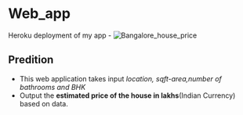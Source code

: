 # Web_app
Heroku deployment of my app - ![Bangalore_house_price](https://bangalore-house-price.herokuapp.com/)

## Predition 
- This web application takes input *location, sqft-area,number of bathrooms and BHK*
- Output the **estimated price of the house in lakhs**(Indian Currency) based on data.
